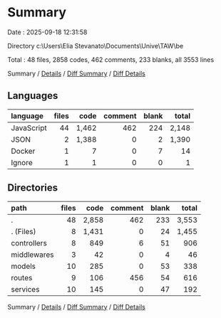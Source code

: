 # Summary

Date : 2025-09-18 12:31:58

Directory c:\\Users\\Elia Stevanato\\Documents\\Unive\\TAW\\be

Total : 48 files,  2858 codes, 462 comments, 233 blanks, all 3553 lines

Summary / [Details](details.md) / [Diff Summary](diff.md) / [Diff Details](diff-details.md)

## Languages
| language | files | code | comment | blank | total |
| :--- | ---: | ---: | ---: | ---: | ---: |
| JavaScript | 44 | 1,462 | 462 | 224 | 2,148 |
| JSON | 2 | 1,388 | 0 | 2 | 1,390 |
| Docker | 1 | 7 | 0 | 7 | 14 |
| Ignore | 1 | 1 | 0 | 0 | 1 |

## Directories
| path | files | code | comment | blank | total |
| :--- | ---: | ---: | ---: | ---: | ---: |
| . | 48 | 2,858 | 462 | 233 | 3,553 |
| . (Files) | 8 | 1,431 | 0 | 24 | 1,455 |
| controllers | 8 | 849 | 6 | 51 | 906 |
| middlewares | 3 | 42 | 0 | 4 | 46 |
| models | 10 | 285 | 0 | 53 | 338 |
| routes | 9 | 106 | 456 | 54 | 616 |
| services | 10 | 145 | 0 | 47 | 192 |

Summary / [Details](details.md) / [Diff Summary](diff.md) / [Diff Details](diff-details.md)